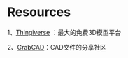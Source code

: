 # Resources
1、[Thingiverse](https://www.thingiverse.com/)
：最大的免费3D模型平台

2、[GrabCAD](https://grabcad.com/)：CAD文件的分享社区
